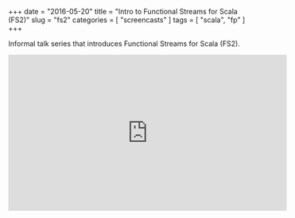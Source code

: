 +++
date = "2016-05-20"
title = "Intro to Functional Streams for Scala (FS2)"
slug = "fs2"
categories = [ "screencasts" ]
tags = [ "scala", "fp" ]
+++

Informal talk series that introduces Functional Streams for Scala (FS2).

<!--more-->
<div class="video-container">
  <iframe width="560" height="315" src="https://www.youtube.com/embed/cahvyadYfX8?list=PLFrwDVdSrYE6PVD_p6YQLAbNaEHagx9bW" frameborder="0" allowfullscreen></iframe>
</div>


